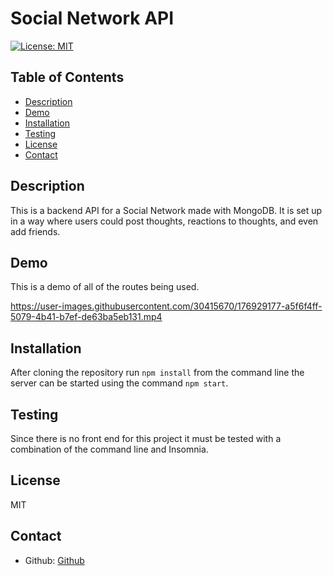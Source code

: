 # Social Network API

  [![License: MIT](https://img.shields.io/badge/License-MIT-yellow.svg)](https://opensource.org/licenses/MIT)   

  ## Table of Contents
  * [Description](#description)
  * [Demo](#demo)
  * [Installation](#installation)
  * [Testing](#testing)
  * [License](#license)
  * [Contact](#contact)


  ## Description 
  This is a backend API for a Social Network made with MongoDB.  It is set up in a way where users could post thoughts, reactions to thoughts, and even add friends.

  ## Demo 
  This is a demo of all of the routes being used.  
  


https://user-images.githubusercontent.com/30415670/176929177-a5f6f4ff-5079-4b41-b7ef-de63ba5eb131.mp4


  ## Installation
  After cloning the repository run `npm install` from the command line the server can be started using the command `npm start`. 
  
  ## Testing
  Since there is no front end for this project it must be tested with a combination of the command line and Insomnia. 

  ## License
  MIT

  ## Contact 
  - Github: [Github](https://github.com/arankin7)
